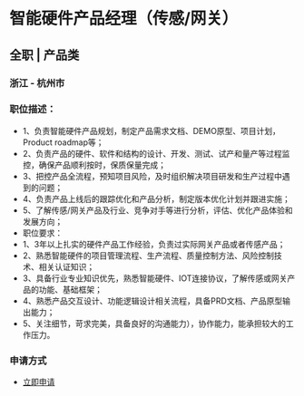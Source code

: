 
# 智能硬件产品经理（传感/网关）
## 全职  |  产品类
### 浙江 - 杭州市

### 职位描述：
- 1、负责智能硬件产品规划，制定产品需求文档、DEMO原型、项目计划，Product&nbsp;roadmap等；&nbsp;
- 2、负责产品的硬件、软件和结构的设计、开发、测试、试产和量产等过程监控，确保产品顺利按时，保质保量完成；&nbsp;
- 3、把控产品全流程，预知项目风险，及时组织解决项目研发和生产过程中遇到的问题；&nbsp;
- 4、负责产品上线后的跟踪优化和产品分析，制定版本优化计划并跟进实施；&nbsp;
- 5、了解传感/网关产品及行业、竞争对手等进行分析，评估、优化产品体验和发展方向；&nbsp;
- 职位要求：&nbsp;
- 1、3年以上扎实的硬件产品工作经验，负责过实际网关产品或者传感产品；&nbsp;
- 2、熟悉智能硬件的项目管理流程、生产流程、质量控制方法、风险控制技术、相关认证知识；&nbsp;
- 3、具备行业专业知识优先，熟悉智能硬件、IOT连接协议，了解传感或网关产品的功能、基础框架；&nbsp;
- 4、熟悉产品交互设计、功能逻辑设计相关流程，具备PRD文档、产品原型输出能力；&nbsp;
- 5、关注细节，苛求完美，具备良好的沟通能力），协作能力，能承担较大的工作压力。
### 申请方式
- <a href="mailto:hr@tuya.com?subject=求职简历-智能硬件产品经理（传感/网关）-来自GitHub">立即申请</a>